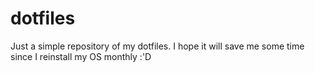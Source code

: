 # dotfiles
Just a simple repository of my dotfiles. I hope it will save me some time since I reinstall my OS monthly :'D
